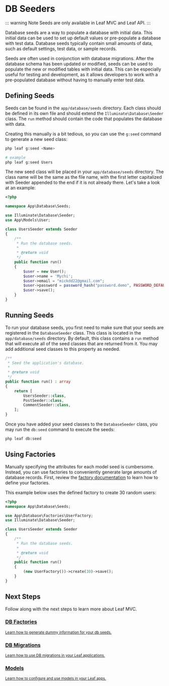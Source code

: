 # DB Seeders

<!-- markdownlint-disable no-inline-html -->

::: warning Note
Seeds are only available in Leaf MVC and Leaf API.
:::

Database seeds are a way to populate a database with initial data. This initial data can be used to set up default values or pre-populate a database with test data. Database seeds typically contain small amounts of data, such as default settings, test data, or sample records.

Seeds are often used in conjunction with database migrations. After the database schema has been updated or modified, seeds can be used to populate the new or modified tables with initial data. This can be especially useful for testing and development, as it allows developers to work with a pre-populated database without having to manually enter test data.

## Defining Seeds

Seeds can be found in the `app/database/seeds` directory. Each class should be defined in its own file and should extend the `Illuminate\Database\Seeder` class. The `run` method should contain the code that populates the database with data.

Creating this manually is a bit tedious, so you can use the `g:seed` command to generate a new seed class:

```bash
php leaf g:seed <Name>

# example
php leaf g:seed Users
```

The new seed class will be placed in your `app/database/seeds` directory. The class name will be the same as the file name, with the first letter capitalized with Seeder appended to the end if it is not already there. Let's take a look at an example:

```php
<?php

namespace App\Database\Seeds;

use Illuminate\Database\Seeder;
use App\Models\User;

class UsersSeeder extends Seeder
{
    /**
     * Run the database seeds.
     *
     * @return void
     */
    public function run()
    {
        $user = new User();
        $user->name = 'Mychi';
        $user->email = "mickdd22@gmail.com";
        $user->password = password_hash("password.demo", PASSWORD_DEFAULT);
        $user->save();
    }
}
```

## Running Seeds

To run your database seeds, you first need to make sure that your seeds are registered in the `DatabaseSeeder` class. This class is located in the `app/database/seeds` directory. By default, this class contains a `run` method that will execute all of the seed classes that are returned from it. You may add additional seed classes to this property as needed.

```php
/**
 * Seed the application's database.
 *
 * @return void
 */
public function run() : array
{
    return [
        UsersSeeder::class,
        PostSeeder::class,
        CommentSeeder::class,
    ];
}
```

Once you have added your seed classes to the `DatabaseSeeder` class, you may run the `db:seed` command to execute the seeds:

```bash
php leaf db:seed
```

## Using Factories

Manually specifying the attributes for each model seed is cumbersome. Instead, you can use factories to conveniently generate large amounts of database records. First, review the [factory documentation](/modules/mvc-core/factories) to learn how to define your factories.

This example below uses the defined factory to create 30 random users:

```php
<?php
namespace App\Database\Seeds;

use App\Database\Factories\UserFactory;
use Illuminate\Database\Seeder;

class UsersSeeder extends Seeder
{
    /**
     * Run the database seeds.
     *
     * @return void
     */
    public function run()
    {
        (new UserFactory())->create(30)->save();
    }
}
```

## Next Steps

Follow along with the next steps to learn more about Leaf MVC.

<div class="vt-box-container next-steps">
  <a class="vt-box" href="/modules/mvc-core/factories">
    <h3 class="next-steps-link">DB Factories</h3>
    <small class="next-steps-caption">Learn how to generate dummy information for your db seeds.</small>
  </a>
  <a class="vt-box" href="/docs/mvc/migrations">
    <h3 class="next-steps-link">DB Migrations</h3>
    <small class="next-steps-caption">Learn how to use DB migrations in your Leaf applications.</small>
  </a>
  <a class="vt-box" href="/docs/mvc/models">
    <h3 class="next-steps-link">Models</h3>
    <small class="next-steps-caption">Learn how to configure and use models in your Leaf apps.</small>
  </a>
</div>
